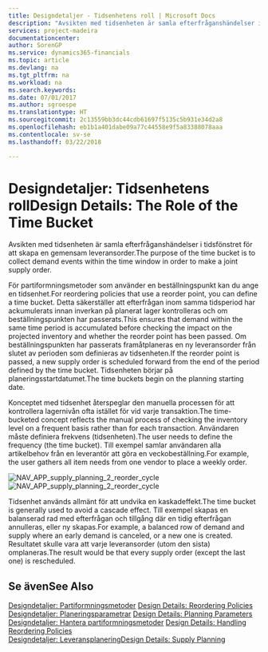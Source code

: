 ```yaml
---
title: Designdetaljer - Tidsenhetens roll | Microsoft Docs
description: "Avsikten med tidsenheten är samla efterfråganshändelser i tidsfönstret för att skapa en gemensam leveransorder."
services: project-madeira
documentationcenter: 
author: SorenGP
ms.service: dynamics365-financials
ms.topic: article
ms.devlang: na
ms.tgt_pltfrm: na
ms.workload: na
ms.search.keywords: 
ms.date: 07/01/2017
ms.author: sgroespe
ms.translationtype: HT
ms.sourcegitcommit: 2c13559bb3dc44cdb61697f5135c5b931e34d2a8
ms.openlocfilehash: eb1b1a401dabe09a77c44558e9f5a83388078aaa
ms.contentlocale: sv-se
ms.lasthandoff: 03/22/2018

---
```

# <a name="design-details-the-role-of-the-time-bucket"></a><span data-ttu-id="84ee4-103">Designdetaljer: Tidsenhetens roll</span><span class="sxs-lookup"><span data-stu-id="84ee4-103">Design Details: The Role of the Time Bucket</span></span>
<span data-ttu-id="84ee4-104">Avsikten med tidsenheten är samla efterfråganshändelser i tidsfönstret för att skapa en gemensam leveransorder.</span><span class="sxs-lookup"><span data-stu-id="84ee4-104">The purpose of the time bucket is to collect demand events within the time window in order to make a joint supply order.</span></span>  
  
 <span data-ttu-id="84ee4-105">För partiformningsmetoder som använder en beställningspunkt kan du ange en tidsenhet.</span><span class="sxs-lookup"><span data-stu-id="84ee4-105">For reordering policies that use a reorder point, you can define a time bucket.</span></span> <span data-ttu-id="84ee4-106">Detta säkerställer att efterfrågan inom samma tidsperiod har ackumulerats innan inverkan på planerat lager kontrolleras och om beställningspunkten har passerats.</span><span class="sxs-lookup"><span data-stu-id="84ee4-106">This ensures that demand within the same time period is accumulated before checking the impact on the projected inventory and whether the reorder point has been passed.</span></span> <span data-ttu-id="84ee4-107">Om beställningspunkten har passerats framåtplaneras en ny leveransorder från slutet av perioden som definieras av tidsenheten.</span><span class="sxs-lookup"><span data-stu-id="84ee4-107">If the reorder point is passed, a new supply order is scheduled forward from the end of the period defined by the time bucket.</span></span> <span data-ttu-id="84ee4-108">Tidsenheten börjar på planeringsstartdatumet.</span><span class="sxs-lookup"><span data-stu-id="84ee4-108">The time buckets begin on the planning starting date.</span></span>  
  
 <span data-ttu-id="84ee4-109">Konceptet med tidsenhet återspeglar den manuella processen för att kontrollera lagernivån ofta istället för vid varje transaktion.</span><span class="sxs-lookup"><span data-stu-id="84ee4-109">The time-bucketed concept reflects the manual process of checking the inventory level on a frequent basis rather than for each transaction.</span></span> <span data-ttu-id="84ee4-110">Användaren måste definiera frekvens (tidsenheten).</span><span class="sxs-lookup"><span data-stu-id="84ee4-110">The user needs to define the frequency (the time bucket).</span></span> <span data-ttu-id="84ee4-111">Till exempel samlar användaren alla artikelbehov från en leverantör att göra en veckobeställning.</span><span class="sxs-lookup"><span data-stu-id="84ee4-111">For example, the user gathers all item needs from one vendor to place a weekly order.</span></span>  
  
 <span data-ttu-id="84ee4-112">![](media/nav_app_supply_planning_2_reorder_cycle.png "NAV_APP_supply_planning_2_reorder_cycle")</span><span class="sxs-lookup"><span data-stu-id="84ee4-112">![](media/nav_app_supply_planning_2_reorder_cycle.png "NAV_APP_supply_planning_2_reorder_cycle")</span></span>  
  
 <span data-ttu-id="84ee4-113">Tidsenhet används allmänt för att undvika en kaskadeffekt.</span><span class="sxs-lookup"><span data-stu-id="84ee4-113">The time bucket is generally used to avoid a cascade effect.</span></span> <span data-ttu-id="84ee4-114">Till exempel skapas en balanserad rad med efterfrågan och tillgång där en tidig efterfrågan annulleras, eller ny skapas.</span><span class="sxs-lookup"><span data-stu-id="84ee4-114">For example, a balanced row of demand and supply where an early demand is canceled, or a new one is created.</span></span> <span data-ttu-id="84ee4-115">Resultatet skulle vara att varje leveransorder (utom den sista) omplaneras.</span><span class="sxs-lookup"><span data-stu-id="84ee4-115">The result would be that every supply order (except the last one) is rescheduled.</span></span>  
  
## <a name="see-also"></a><span data-ttu-id="84ee4-116">Se även</span><span class="sxs-lookup"><span data-stu-id="84ee4-116">See Also</span></span>  
 <span data-ttu-id="84ee4-117">[Designdetaljer: Partiformningsmetoder](design-details-reordering-policies.md) </span><span class="sxs-lookup"><span data-stu-id="84ee4-117">[Design Details: Reordering Policies](design-details-reordering-policies.md) </span></span>  
 <span data-ttu-id="84ee4-118">[Designdetaljer: Planeringsparametrar](design-details-planning-parameters.md) </span><span class="sxs-lookup"><span data-stu-id="84ee4-118">[Design Details: Planning Parameters](design-details-planning-parameters.md) </span></span>  
 <span data-ttu-id="84ee4-119">[Designdetaljer: Hantera partiformningsmetoder](design-details-handling-reordering-policies.md) </span><span class="sxs-lookup"><span data-stu-id="84ee4-119">[Design Details: Handling Reordering Policies](design-details-handling-reordering-policies.md) </span></span>  
 [<span data-ttu-id="84ee4-120">Designdetaljer: Leveransplanering</span><span class="sxs-lookup"><span data-stu-id="84ee4-120">Design Details: Supply Planning</span></span>](design-details-supply-planning.md)
